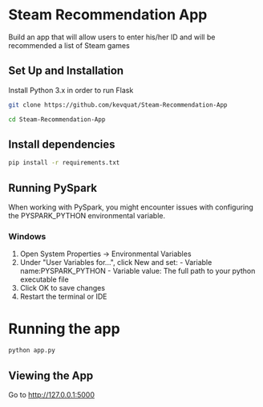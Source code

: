 # Steam Recommendation App
Build an app that will allow users to enter his/her ID and will be recommended a list of Steam games

## Set Up and Installation

Install Python 3.x in order to run Flask

```bash
git clone https://github.com/kevquat/Steam-Recommendation-App
```

```bash
cd Steam-Recommendation-App
```

## Install dependencies

```bash
pip install -r requirements.txt
```

## Running PySpark 
When working with PySpark, you might encounter issues with configuring the PYSPARK_PYTHON environmental variable. 

### Windows
1) Open System Properties -> Environmental Variables
2) Under "User Variables for...", click New and set:
        - Variable name:PYSPARK_PYTHON
        - Variable value: The full path to your python executable file
3) Click OK to save changes
4) Restart the terminal or IDE 

# Running the app

```bash
python app.py
```

## Viewing the App

Go to http://127.0.0.1:5000
